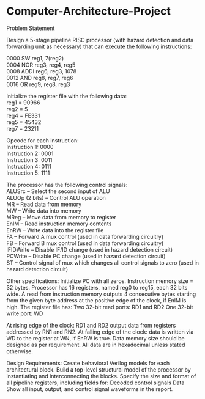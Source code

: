 # Computer-Architecture-Project
Problem Statement

Design a 5-stage pipeline RISC processor (with hazard detection and data forwarding unit as necessary) that can execute the following instructions:

0000 SW    reg1, 7(reg2)  
0004 NOR   reg3, reg4, reg5  
0008 ADDI  reg6, reg3, 1078  
0012 AND   reg8, reg7, reg6  
0016 OR    reg9, reg8, reg3  

Initialize the register file with the following data:  
reg1 = 90966  
reg2 = 5  
reg4 = FE331  
reg5 = 45432  
reg7 = 23211  

Opcode for each instruction:  
Instruction 1: 0000  
Instruction 2: 0001  
Instruction 3: 0011  
Instruction 4: 0111  
Instruction 5: 1111  

The processor has the following control signals:  
ALUSrc – Select the second input of ALU  
ALUOp (2 bits) – Control ALU operation  
MR – Read data from memory  
MW – Write data into memory  
MReg – Move data from memory to register  
EnIM – Read instruction memory contents  
EnRW – Write data into the register file  
FA – Forward A mux control (used in data forwarding circuitry)  
FB – Forward B mux control (used in data forwarding circuitry)  
IFIDWrite – Disable IF/ID change (used in hazard detection circuit)  
PCWrite – Disable PC change (used in hazard detection circuit)  
ST – Control signal of mux which changes all control signals to zero (used in hazard detection circuit)  
 
Other specifications:
Initialize PC with all zeros. Instruction memory size = 32 bytes. Processor has 16 registers, named reg0 to reg15, each 32 bits wide. A read from instruction memory outputs 4 consecutive bytes starting from the given byte address at the positive edge of the clock, if EnIM is high. The register file has:
Two 32-bit read ports: RD1 and RD2
One 32-bit write port: WD

At rising edge of the clock: RD1 and RD2 output data from registers addressed by RN1 and RN2. At falling edge of the clock: data is written via WD to the register at WN, if EnRW is true. Data memory size should be designed as per requirement. All data are in hexadecimal unless stated otherwise.

Design Requirements:
Create behavioral Verilog models for each architectural block. Build a top-level structural model of the processor by instantiating and interconnecting the blocks. Specify the size and format of all pipeline registers, including fields for:
Decoded control signals
Data
Show all input, output, and control signal waveforms in the report.

